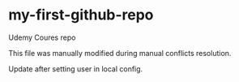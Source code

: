 # my-first-github-repo
Udemy Coures repo

This file was manually modified during manual conflicts resolution.

Update after setting user in local config.
